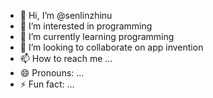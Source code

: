 - 👋 Hi, I’m @senlinzhinu
- 👀 I’m interested in programming
- 🌱 I’m currently learning programming
- 💞️ I’m looking to collaborate on app invention
- 📫 How to reach me ...
- 😄 Pronouns: ...
- ⚡ Fun fact: ...

<!---
senlinzhinu/senlinzhinu is a ✨ special ✨ repository because its `README.md` (this file) appears on your GitHub profile.
You can click the Preview link to take a look at your changes.
--->
